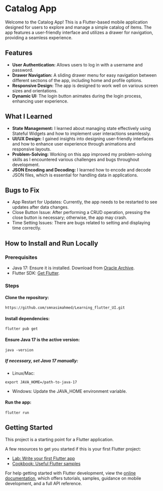 # Catalog App
Welcome to the Catalog App! This is a Flutter-based mobile application designed for users to explore and manage a simple catalog of items. The app features a user-friendly interface and utilizes a drawer for navigation, providing a seamless experience.


## Features
- **User Authentication:** Allows users to log in with a username and password.
- **Drawer Navigation:** A sliding drawer menu for easy navigation between different sections of the app, including home and profile options.
- **Responsive Design:** The app is designed to work well on various screen sizes and orientations.
- **Dynamic UI:** The login button animates during the login process, enhancing user experience.

## What I Learned
- **State Management:** I learned about managing state effectively using Stateful Widgets and how to implement user interactions seamlessly.
- **UI/UX Design:** I gained insights into designing user-friendly interfaces and how to enhance user experience through animations and responsive layouts.
- **Problem-Solving:** Working on this app improved my problem-solving skills as I encountered various challenges and bugs throughout development.
- **JSON Encoding and Decoding:** I learned how to encode and decode JSON files, which is essential for handling data in applications.

## Bugs to Fix
* App Restart for Updates: Currently, the app needs to be restarted to see updates after data changes.
* Close Button Issue: After performing a CRUD operation, pressing the close button is necessary; otherwise, the app may crash.
* Time Setting Issues: There are bugs related to setting and displaying time correctly.

## How to Install and Run Locally
### Prerequisites
* Java 17: Ensure it is installed. Download from [Oracle Archive](https://www.oracle.com/java/technologies/javase/jdk17-archive-downloads.html).
* Flutter SDK: [Get Flutter](https://docs.flutter.dev/get-started/install/windows).

### Steps
#### Clone the repository:
```
https://github.com/smnasimahmed/Learning_flutter_UI.git
```

#### Install dependencies:
```
flutter pub get
```

#### Ensure Java 17 is the active version:
```
java -version
```
##### If necessary, set Java 17 manually:

* Linux/Mac:
```
export JAVA_HOME=/path-to-java-17
```
* Windows: Update the JAVA_HOME environment variable.
#### Run the app:
```
flutter run
```


## Getting Started

This project is a starting point for a Flutter application.

A few resources to get you started if this is your first Flutter project:

- [Lab: Write your first Flutter app](https://docs.flutter.dev/get-started/codelab)
- [Cookbook: Useful Flutter samples](https://docs.flutter.dev/cookbook)

For help getting started with Flutter development, view the
[online documentation](https://docs.flutter.dev/), which offers tutorials,
samples, guidance on mobile development, and a full API reference.
